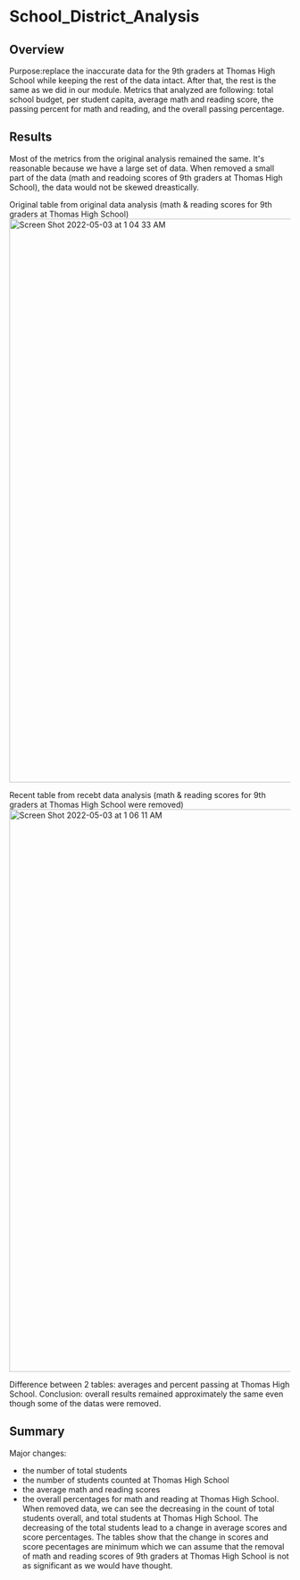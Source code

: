 # School_District_Analysis

## Overview 

Purpose:replace the inaccurate data for the 9th graders at Thomas High School while keeping the rest of the data intact. After that, the rest is the same as we did in our module. Metrics that analyzed are following: total school budget, per student capita, average math and reading score, the passing percent for math and reading, and the overall passing percentage.

## Results

Most of the metrics from the original analysis remained the same. It's reasonable because we have a large set of data. When removed a small part of the data (math and readoing scores of 9th graders at Thomas High School), the data would not be skewed dreastically.

Original table from original data analysis (math & reading scores for 9th graders at Thomas High School)
<img width="1008" alt="Screen Shot 2022-05-03 at 1 04 33 AM" src="https://user-images.githubusercontent.com/102835776/166421539-8f31ea20-68c7-4d13-bc5b-f41981c93c11.png">

Recent table from recebt data analysis (math & reading scores for 9th graders at Thomas High School were removed)
<img width="1006" alt="Screen Shot 2022-05-03 at 1 06 11 AM" src="https://user-images.githubusercontent.com/102835776/166421680-c761c4b5-2826-46c9-8963-201713904462.png">

Difference between 2 tables: averages and percent passing at Thomas High School. 
Conclusion: overall results remained approximately the same even though some of the datas were removed.

## Summary

Major changes:
-  the number of total students
-  the number of students counted at Thomas High School 
-  the average math and reading scores
-  the overall percentages for math and reading at Thomas High School. 
When removed data, we can see the decreasing in the count of total students overall, and total students at Thomas High School. The decreasing of the total students lead to a change in average scores and score percentages. The tables show that the change in scores and score pecentages are minimum which we can assume that the removal of math and reading scores of 9th graders at Thomas High School is not as significant as we would have thought.
